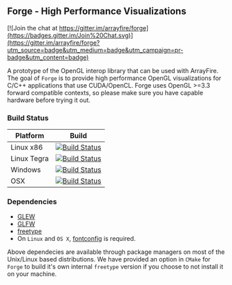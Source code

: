 Forge - High Performance Visualizations
---------------------------------------

[![Join the chat at https://gitter.im/arrayfire/forge](https://badges.gitter.im/Join%20Chat.svg)](https://gitter.im/arrayfire/forge?utm_source=badge&utm_medium=badge&utm_campaign=pr-badge&utm_content=badge)

A prototype of the OpenGL interop library that can be used with ArrayFire. The goal of `Forge` is to provide high performance OpenGL visualizations for C/C++ applications that use CUDA/OpenCL. Forge uses OpenGL >=3.3 forward compatible contexts, so please make sure you have capable hardware before trying it out.

### Build Status
|   Platform              | Build           |
|-----------------|-----------------|
| Linux x86       | [![Build Status](http://ci.arrayfire.org/buildStatus/icon?job=forge-linux)](http://ci.arrayfire.org/job/forge-linux)      |
| Linux Tegra     | [![Build Status](http://ci.arrayfire.org/buildStatus/icon?job=forge-tegra)](http://ci.arrayfire.org/job/forge-tegra)      |
| Windows         | [![Build Status](http://ci.arrayfire.org/buildStatus/icon?job=forge-windows)](http://ci.arrayfire.org/job/forge-windows)  |
| OSX             | [![Build Status](http://ci.arrayfire.org/buildStatus/icon?job=forge-osx)](http://ci.arrayfire.org/job/forge-osx)          |

### Dependencies
* [GLEW](http://glew.sourceforge.net/)
* [GLFW](http://www.glfw.org/)
* [freetype](http://www.freetype.org/)
* On `Linux` and `OS X`, [fontconfig](http://www.freedesktop.org/wiki/Software/fontconfig/) is required.

Above dependecies are available through package managers on most of the Unix/Linux based distributions. We have provided an option in `CMake` for `Forge` to build it's own internal `freetype` version if you choose to not install it on your machine.

